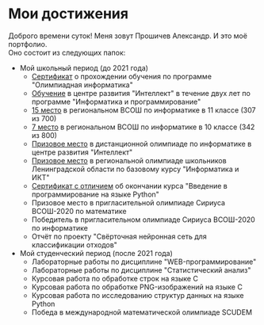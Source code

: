 # Мои достижения
Доброго времени суток! Меня зовут Прошичев Александр. И это моё портфолио.  
Оно состоит из следующих папок:
  - Мой школьный период (до 2021 года)
	- [Сертификат](https://github.com/kaidux22/Proshichev_Aleksandr/blob/main/School/ИТМО%2C%20курс%20Олимпиадная%20информатика.pdf) о прохождении обучения по программе "Олимпиадная информатика"
	- [Обучение](https://github.com/kaidux22/Proshichev_Aleksandr/blob/main/School/Интеллект%2C%20двухгодовое%20обучение.pdf) в центре развития "Интеллект" в течение двух лет по программе "Информатика и программирование"
	- [15 место](https://github.com/kaidux22/Proshichev_Aleksandr/blob/main/School/Регион%20ВСОШ%2C%20Информатика%2C%20участник.pdf) в региональном ВСОШ по информатике в 11 классе (307 из 700)
	- [7 место](https://github.com/kaidux22/Proshichev_Aleksandr/blob/main/School/Регион%20ВСОШ%2C%20информактика%2C%20участник.pdf) в региональном ВСОШ по информатике в 10 классе (342 из 800)
	- [Призовое место](https://github.com/kaidux22/Proshichev_Aleksandr/blob/main/School/Регион%20Интеллект%2C%20информатика%2C%20призёр.pdf) в дистанционной олимпиаде по информатике в центре развития "Интеллект"
	- [Призовое место](https://github.com/kaidux22/Proshichev_Aleksandr/blob/main/School/Регион%2C%20ИиИКТ.pdf) в региональной олимпиаде школьников Ленинградской области по базовому курсу "Информатика и ИКТ"
	- [Сертификат с отличием](https://github.com/kaidux22/Proshichev_Aleksandr/blob/main/School/Сириус%2C%20Курс.pdf) об окончании курса "Введение в программирование на языке Python"
	- Призовое место в пригласительной олимпиаде Сириуса ВСОШ-2020 по математике
	- Победитель в пригласительном олимпиаде Сириуса ВСОШ-2020 по информатике 
	- Отчёт по проекту "Свёрточная нейронная сеть для классификации отходов"
  - Мой студенческий период (после 2021 года)
	- Лабораторные работы по дисциплине "WEB-программирование"
	- Лабораторные работы по дисциплине "Статистический анализ"
	- Курсовая работа по обработке строк на языке C
	- Курсовая работа по обработке PNG-изображений на языке С
	- Курсовая работа по исследованию структур данных на языке Python
	- Победа в международной математической олимпиаде SCUDEM 
	